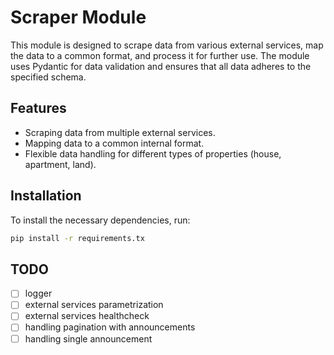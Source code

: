 # Scraper Module

This module is designed to scrape data from various external services, map the data to a common format, and process it for further use. The module uses Pydantic for data validation and ensures that all data adheres to the specified schema.

## Features

- Scraping data from multiple external services.
- Mapping data to a common internal format.
- Flexible data handling for different types of properties (house, apartment, land).

## Installation

To install the necessary dependencies, run:

```bash
pip install -r requirements.tx
```

## TODO
- [ ] logger
- [ ] external services parametrization
- [ ] external services healthcheck
- [ ] handling pagination with announcements
- [ ] handling single announcement